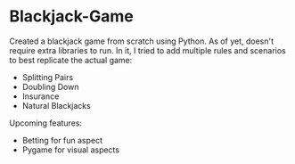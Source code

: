 # Blackjack-Game

Created a blackjack game from scratch using Python. As of yet, doesn't require extra libraries to run.
In it, I tried to add multiple rules and scenarios to best replicate the actual game:
- Splitting Pairs
- Doubling Down
- Insurance
- Natural Blackjacks

Upcoming features:
- Betting for fun aspect
- Pygame for visual aspects
